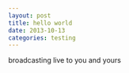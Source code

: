 ```yaml
---
layout: post
title: hello world
date: 2013-10-13
categories: testing
---
```


broadcasting live to you and yours